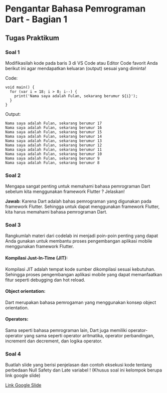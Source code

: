 # Pengantar Bahasa Pemrograman Dart - Bagian 1
## Tugas Praktikum

### Soal 1

Modifikasilah kode pada baris 3 di VS Code atau Editor Code favorit Anda berikut ini agar mendapatkan keluaran (output) sesuai yang diminta!

Code:
```
void main() {
  for (var i = 18; i > 8; i--) {
    print('Nama saya adalah Fulan, sekarang berumur ${i}');
  }
}
```

Output:
```
Nama saya adalah Fulan, sekarang berumur 17
Nama saya adalah Fulan, sekarang berumur 16
Nama saya adalah Fulan, sekarang berumur 15
Nama saya adalah Fulan, sekarang berumur 14
Nama saya adalah Fulan, sekarang berumur 13
Nama saya adalah Fulan, sekarang berumur 12
Nama saya adalah Fulan, sekarang berumur 11
Nama saya adalah Fulan, sekarang berumur 10
Nama saya adalah Fulan, sekarang berumur 9
Nama saya adalah Fulan, sekarang berumur 8
```

### Soal 2

Mengapa sangat penting untuk memahami bahasa pemrograman Dart sebelum kita menggunakan framework Flutter ? Jelaskan!

**Jawab**: Karena Dart adalah bahas pemrograman yang digunakan pada framework Flutter. Sehingga untuk dapat menggunakan framework Flutter, kita harus memahami bahasa pemrograman Dart.

### Soal 3

Rangkumlah materi dari codelab ini menjadi poin-poin penting yang dapat Anda gunakan untuk membantu proses pengembangan aplikasi mobile menggunakan framework Flutter.

#### Kompilasi Just-In-Time (JIT):
Kompilasi JIT adalah tempat kode sumber dikompilasi sesuai kebutuhan. Sehingga proses pengembangan aplikasi mobile yang dapat memanfaatkan fitur seperti debugging dan hot reload.
#### Object orientation:
Dart merupakan bahasa pemrogaman yang menggunakan konsep object orientation.
#### Operators:
Sama seperti bahasa pemrograman lain, Dart juga memiliki operator-operator yang sama seperti operator aritmatika, operator perbandingan, increment dan decrement, dan logika operator.

### Soal 4
Buatlah slide yang berisi penjelasan dan contoh eksekusi kode tentang perbedaan Null Safety dan Late variabel ! (Khusus soal ini kelompok berupa link google slide)

[Link Google Slide](https://docs.google.com/presentation/d/1O_XJU6dLNKV1lxGXejsEpmYCiGJEpPs4bVFctsWEWZ4/edit?usp=sharing)

